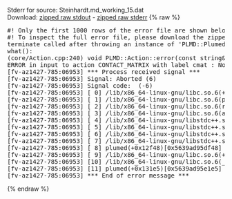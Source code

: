 Stderr for source:  Steinhardt.md_working_15.dat   
Download: [zipped raw stdout](Steinhardt.md_working_15.dat.plumed.stdout.txt.zip) - [zipped raw stderr](Steinhardt.md_working_15.dat.plumed.stderr.txt.zip) 
{% raw %}
<pre>
#! Only the first 1000 rows of the error file are shown below
#! To inspect the full error file, please download the zipped raw stderr file above
terminate called after throwing an instance of 'PLMD::Plumed::ExceptionError'
what():
(core/Action.cpp:240) void PLMD::Action::error(const string&) const
ERROR in input to action CONTACT_MATRIX with label cmat : No atoms have been read in
[fv-az1427-785:06953] *** Process received signal ***
[fv-az1427-785:06953] Signal: Aborted (6)
[fv-az1427-785:06953] Signal code:  (-6)
[fv-az1427-785:06953] [ 0] /lib/x86_64-linux-gnu/libc.so.6(+0x42520)[0x7f59ec242520]
[fv-az1427-785:06953] [ 1] /lib/x86_64-linux-gnu/libc.so.6(pthread_kill+0x12c)[0x7f59ec2969fc]
[fv-az1427-785:06953] [ 2] /lib/x86_64-linux-gnu/libc.so.6(raise+0x16)[0x7f59ec242476]
[fv-az1427-785:06953] [ 3] /lib/x86_64-linux-gnu/libc.so.6(abort+0xd3)[0x7f59ec2287f3]
[fv-az1427-785:06953] [ 4] /lib/x86_64-linux-gnu/libstdc++.so.6(+0xa2b9e)[0x7f59ec6a2b9e]
[fv-az1427-785:06953] [ 5] /lib/x86_64-linux-gnu/libstdc++.so.6(+0xae20c)[0x7f59ec6ae20c]
[fv-az1427-785:06953] [ 6] /lib/x86_64-linux-gnu/libstdc++.so.6(+0xae277)[0x7f59ec6ae277]
[fv-az1427-785:06953] [ 7] /lib/x86_64-linux-gnu/libstdc++.so.6(__cxa_rethrow+0x4b)[0x7f59ec6ae52b]
[fv-az1427-785:06953] [ 8] plumed(+0x12f48)[0x5639ad95df48]
[fv-az1427-785:06953] [ 9] /lib/x86_64-linux-gnu/libc.so.6(+0x29d90)[0x7f59ec229d90]
[fv-az1427-785:06953] [10] /lib/x86_64-linux-gnu/libc.so.6(__libc_start_main+0x80)[0x7f59ec229e40]
[fv-az1427-785:06953] [11] plumed(+0x131e5)[0x5639ad95e1e5]
[fv-az1427-785:06953] *** End of error message ***
</pre>
{% endraw %}

